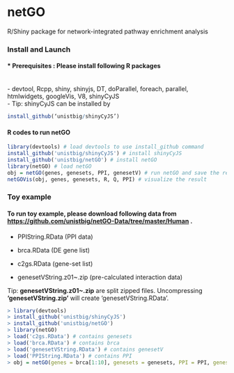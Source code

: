 # netGO
R/Shiny package for network-integrated pathway enrichment analysis

### Install and Launch
#### * Prerequisites : Please install following R packages
<br>
- devtool, Rcpp, shiny, shinyjs, DT, doParallel, foreach, parallel, htmlwidgets, googleVis, V8, shinyCyJS
<br>
- Tip: shinyCyJS</b> can be installed by  

```r
install_github(‘unistbig/shinyCyJS’)
```

#### R codes to run netGO

```r
library(devtools) # load devtools to use install_github command
install_github('unistbig/shinyCyJS') # install shinyCyJS
install_github('unistbig/netGO') # install netGO
library(netGO) # load netGO
obj = netGO(genes, genesets, PPI, genesetV) # run netGO and save the result in 'obj' object
netGOVis(obj, genes, genesets, R, Q, PPI) # visualize the result
```

### Toy example
#### To run toy example, please download following data from https://github.com/unistbig/netGO-Data/tree/master/Human .

* PPIString.RData (PPI data)

* brca.RData (DE gene list)

* c2gs.RData (gene-set list)

* genesetVString.z01~.zip (pre-calculated interaction data)

Tip: <b>genesetVString.z01~.zip</b> are split zipped files. Uncompressing <b> ‘genesetVString.zip’</b> will create ‘genesetVString.RData’. 

```r
> library(devtools) 
> install_github('unistbig/shinyCyJS') 
> install_github('unistbig/netGO')
> library(netGO) 
> load('c2gs.RData') # contains genesets
> load('brca.RData') # contains brca
> load('genesetVString.RData') # contains genesetV
> load('PPIString.RData') # contains PPI
> obj = netGO(genes = brca[1:10], genesets = genesets, PPI = PPI, genesetV = genesetV)
```
